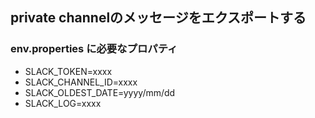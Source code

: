 ## private channelのメッセージをエクスポートする
### env.properties に必要なプロパティ
- SLACK_TOKEN=xxxx
- SLACK_CHANNEL_ID=xxxx
- SLACK_OLDEST_DATE=yyyy/mm/dd
- SLACK_LOG=xxxx
